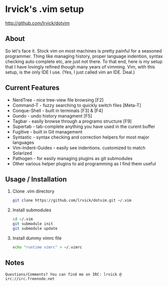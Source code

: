 # lrvick's .vim setup #

<http://github.com/lrvick/dotvim>

## About ##

So let's face it. Stock vim on most machines is pretty painful for a seasoned
programmer. Thing like managing history, proper language indention, syntax
checking auto complete etc, are just not there. To that end, here is my setup
that I have lovingly refined though many years of vimming. Vim, with this
setup, is the only IDE I use. (Yes, I just called vim an IDE. Deal.)

## Current Features ##

  * NerdTree - nice tree-view file browsing [F2]
  * Command-T - fuzzy searching to quickly switch files [Meta-T]
  * Conque-Shell - built in terminals [F3] & [F4]
  * Gundo - undo history managment [F5]
  * Tagbar - easily browse through a programs structure [F9]
  * Supertab - tab-complete anything you have used in the curent buffer
  * Fugitive - built in Git management
  * Syntastic - syntax checking and correction helpers for most major languages
  * Vim-Indent-Guides - easily see indentions. customized to match Solarized
  * Pathogen - for easily managing plugins as git submodules
  * Other various helper plugins to aid programming as I find them useful

## Usage / Installation ##

1. Clone .vim directory

    ```bash
    git clone https://github.com/lrvick/dotvim.git ~/.vim
    ```
2. Install submodules

    ```bash
    cd ~/.vim
    git submodule init
    git submodule update
    ```

3. Install dummy vimrc file

    ```bash
    echo "runtime vimrc" > ~/.vimrc
    ```
## Notes ##

    Questions/Comments? You can find me on IRC: lrvick @ irc://irc.freenode.net
